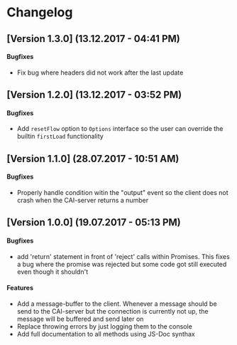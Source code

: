 # Changelog
## [Version 1.3.0] (13.12.2017 - 04:41 PM)
#### Bugfixes
* Fix bug where headers did not work after the last update

## [Version 1.2.0] (13.12.2017 - 03:52 PM)
#### Bugfixes
* Add ``resetFlow`` option to ``Options`` interface so the user can override the builtin ``firstLoad`` functionality

## [Version 1.1.0] (28.07.2017 - 10:51 AM)
#### Bugfixes
* Properly handle condition witin the "output" event so the client does not crash when
the CAI-server returns a number

## [Version 1.0.0] (19.07.2017 - 05:13 PM)
#### Bugfixes
* add 'return' statement in front of 'reject' calls within Promises. This fixes a bug where the promise was
rejected but some code got still executed even though it shouldn't

#### Features
* Add a message-buffer to the client. Whenever a message should be send to the CAI-server but the connection
is currently not up, the message will be buffered and send later on
* Replace throwing errors by just logging them to the console
* Add full documentation to all methods using JS-Doc synthax